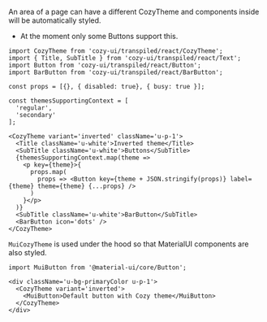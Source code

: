 An area of a page can have a different CozyTheme and components inside
will be automatically styled.

- At the moment only some Buttons support this.


```
import CozyTheme from 'cozy-ui/transpiled/react/CozyTheme';
import { Title, SubTitle } from 'cozy-ui/transpiled/react/Text';
import Button from 'cozy-ui/transpiled/react/Button';
import BarButton from 'cozy-ui/transpiled/react/BarButton';

const props = [{}, { disabled: true}, { busy: true }];

const themesSupportingContext = [
  'regular',
  'secondary'
];

<CozyTheme variant='inverted' className='u-p-1'>
  <Title className='u-white'>Inverted theme</Title>
  <SubTitle className='u-white'>Buttons</SubTitle>
  {themesSupportingContext.map(theme =>
    <p key={theme}>{
      props.map(
        props => <Button key={theme + JSON.stringify(props)} label={theme} theme={theme} {...props} />
      )
    }</p>
  )}
  <SubTitle className='u-white'>BarButton</SubTitle>
  <BarButton icon='dots' />
</CozyTheme>
```

`MuiCozyTheme` is used under the hood so that MaterialUI components are
also styled. 

```
import MuiButton from '@material-ui/core/Button';

<div className='u-bg-primaryColor u-p-1'>
  <CozyTheme variant='inverted'>
    <MuiButton>Default button with Cozy theme</MuiButton>
  </CozyTheme>
</div>
